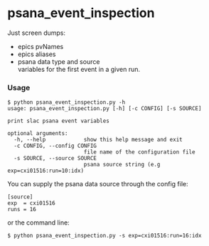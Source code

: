 # psana_event_inspection
Just screen dumps:
* epics pvNames 
* epics aliases 
* psana data type and source  
variables for the first event in a given run.

### Usage
```
$ python psana_event_inspection.py -h
usage: psana_event_inspection.py [-h] [-c CONFIG] [-s SOURCE]

print slac psana event variables

optional arguments:
  -h, --help            show this help message and exit
  -c CONFIG, --config CONFIG
                        file name of the configuration file
  -s SOURCE, --source SOURCE
                        psana source string (e.g exp=cxi01516:run=10:idx)
```

You can supply the psana data source through the config file:
```
[source]
exp  = cxi01516
runs = 16
```
or the command line:
```
$ python psana_event_inspection.py -s exp=cxi01516:run=16:idx
```

